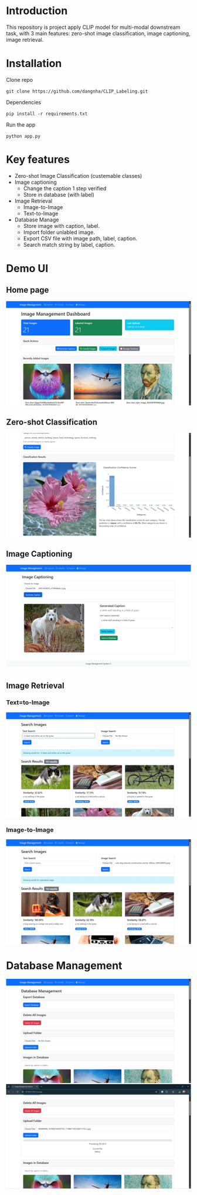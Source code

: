# Introduction
This repository is project apply CLIP model for multi-modal downstream task, with 3 main features: zero-shot image classification, image captioning, image retrieval. 

# Installation

Clone repo

```
git clone https://github.com/dangnha/CLIP_Labeling.git
```

Dependencies

```
pip install -r requirements.txt
```

Run the app

```
python app.py
```

# Key features
* Zero-shot Image Classification (custemable classes)
* Image captioning  
    * Change the caption 1 step verified
    * Store in database (with label)
* Image Retrieval
    * Image-to-Image
    * Text-to-Image
* Database Manage
    * Store image with caption, label.
    * Import folder unlabled image.
    * Export CSV file with image path, label, caption.
    * Search match string by label, caption.

# Demo UI
## Home page
![Image](demo\b638cdca-c77a-49ed-adda-064c55bcd3e8.jpg)
## Zero-shot Classification
![Image](demo\b6f2f751-e60a-4805-a94b-4d38b93bf161.jpg)
## Image Captioning
![Image](demo\93a575e1-4fbe-49a8-8a38-f741ac6d3466.jpg)
## Image Retrieval
### Text=to-Image
![Image](demo\fa3e943a-1873-4406-80f7-592aba97265b.jpg)
### Image-to-Image
![Image](demo\7335af0e-49a5-4b19-bec9-1c10fd6274a3.jpg)
# Database Management
![Image](demo\50fbdcf6-e974-4120-a3ff-d259c9458674.jpg)
![Image](demo\0b940d49-e851-46f8-bce1-1ae19ea74f09.jpg)


